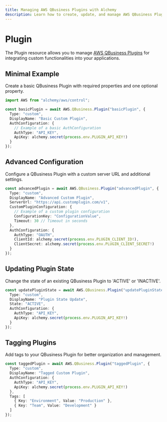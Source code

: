 ```yaml
---
title: Managing AWS QBusiness Plugins with Alchemy
description: Learn how to create, update, and manage AWS QBusiness Plugins using Alchemy Cloud Control.
---
```


# Plugin

The Plugin resource allows you to manage [AWS QBusiness Plugins](https://docs.aws.amazon.com/qbusiness/latest/userguide/) for integrating custom functionalities into your applications.

## Minimal Example

Create a basic QBusiness Plugin with required properties and one optional property.

```ts
import AWS from "alchemy/aws/control";

const basicPlugin = await AWS.QBusiness.Plugin("basicPlugin", {
  Type: "custom",
  DisplayName: "Basic Custom Plugin",
  AuthConfiguration: {
    // Example of a basic AuthConfiguration
    AuthType: "API_KEY",
    ApiKey: alchemy.secret(process.env.PLUGIN_API_KEY!)
  }
});
```

## Advanced Configuration

Configure a QBusiness Plugin with a custom server URL and additional settings.

```ts
const advancedPlugin = await AWS.QBusiness.Plugin("advancedPlugin", {
  Type: "custom",
  DisplayName: "Advanced Custom Plugin",
  ServerUrl: "https://api.customplugin.com/v1",
  CustomPluginConfiguration: {
    // Example of a custom plugin configuration
    ConfigurationKey: "ConfigurationValue",
    Timeout: 30 // Timeout in seconds
  },
  AuthConfiguration: {
    AuthType: "OAUTH",
    ClientId: alchemy.secret(process.env.PLUGIN_CLIENT_ID!),
    ClientSecret: alchemy.secret(process.env.PLUGIN_CLIENT_SECRET!)
  }
});
```

## Updating Plugin State

Change the state of an existing QBusiness Plugin to 'ACTIVE' or 'INACTIVE'.

```ts
const updatePluginState = await AWS.QBusiness.Plugin("updatePluginState", {
  Type: "custom",
  DisplayName: "Plugin State Update",
  State: "ACTIVE",
  AuthConfiguration: {
    AuthType: "API_KEY",
    ApiKey: alchemy.secret(process.env.PLUGIN_API_KEY!)
  }
});
```

## Tagging Plugins

Add tags to your QBusiness Plugin for better organization and management.

```ts
const taggedPlugin = await AWS.QBusiness.Plugin("taggedPlugin", {
  Type: "custom",
  DisplayName: "Tagged Custom Plugin",
  AuthConfiguration: {
    AuthType: "API_KEY",
    ApiKey: alchemy.secret(process.env.PLUGIN_API_KEY!)
  },
  Tags: [
    { Key: "Environment", Value: "Production" },
    { Key: "Team", Value: "Development" }
  ]
});
```